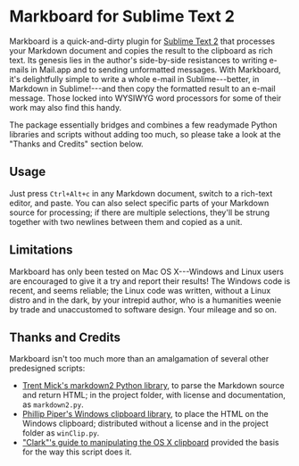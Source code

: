 # Markboard for Sublime Text 2
Markboard is a quick-and-dirty plugin for [Sublime Text 2](http://sublimetext.com) that processes your Markdown document and copies the result to the clipboard as rich text. Its genesis lies in the author's side-by-side resistances to writing e-mails in Mail.app and to sending unformatted messages. With Markboard, it's delightfully simple to write a whole e-mail in Sublime---better, in Markdown in Sublime!---and then copy the formatted result to an e-mail message. Those locked into WYSIWYG word processors for some of their work may also find this handy.

The package essentially bridges and combines a few readymade Python libraries and scripts without adding too much, so please take a look at the "Thanks and Credits" section below.


## Usage
Just press `Ctrl+Alt+c` in any Markdown document, switch to a rich-text editor, and paste. You can also select specific parts of your Markdown source for processing; if there are multiple selections, they'll be strung together with two newlines between them and copied as a unit.


## Limitations
Markboard has only been tested on Mac OS X---Windows and Linux users are encouraged to give it a try and report their results! The Windows code is recent, and seems reliable; the Linux code was written, without a Linux distro and in the dark, by your intrepid author, who is a humanities weenie by trade and unaccustomed to software design. Your mileage and so on.


## Thanks and Credits
Markboard isn't too much more than an amalgamation of several other predesigned scripts:

* [Trent Mick's markdown2 Python library](https://github.com/trentm/python-markdown2), to parse the Markdown source and return HTML; in the project folder, with license and documentation, as `markdown2.py`.
* [Phillip Piper's Windows clipboard library](http://code.activestate.com/recipes/474121-getting-html-from-the-windows-clipboard/), to place the HTML on the Windows clipboard; distributed without a license and in the project folder as `winClip.py`.
* ["Clark"'s guide to manipulating the OS X clipboard](http://www.libertypages.com/clarktech/?p=3299) provided the basis for the way this script does it.